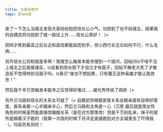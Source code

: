 ```yaml
---
title: 太阁进度中
tags: [Game]
---
```


查了一下怎么当城主发现大家纷纷抱怨信长公小气，功勋到了也不给城主，结果我的自建武将功勋到了就一路往上升……信长公真好！（× <!-- more -->

把辩才练到最高之后左近和昌信都能延揽到手，但小西行长无论如何不行，什么毛病……

另外信长公苏粉就是多啊！我搜怎么触发本能寺搜到一个提问，回帖问lz干啥不当上城主之后直接谋反，lz说看到信长倒下才自立才有面子，回帖不解老大死了才敢造反不觉得特别没面子吗，lz表示“谁也不想投靠，只有魔王这种枭雄才能让我效忠！”

然后我千辛万苦触发本能寺之后觉得好难过……被光秀传染了病娇（×

另外兰马路和信长的关系太可疑了（× 自建武将根据家族关系会跟亲戚有自带好感度，直系亲属一心半姻亲半心，然后兰马路和主角是一心（沉思
最后就是用女性角色的时候虽然能直接改婚姻关系（是在对方那里改）但是千万别乱来，妹子的居所是跟着汉子跑的（我第一次改的时候下月评定直接跑到对方主城里去了吓得我（。玛丽苏有风险！
